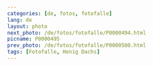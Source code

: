 ```yaml
---
categories: [de, fotos, fotofalle]
lang: de
layout: photo
next_photo: /de/fotos/fotofalle/P0000494.html
picname: P0000495
prev_photo: /de/fotos/fotofalle/P0000500.html
tags: [Fotofalle, Honig Dachs]
---
```

